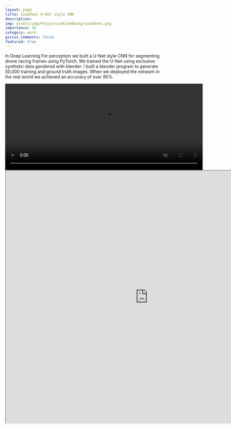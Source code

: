 ```yaml
---
layout: page
title: Sim2Real U-Net style CNN
description:
img: assets/img/Projects/whiteBackgroundUnet.png
importance: 16
category: work
giscus_comments: false
featured: true 
---
```


In Deep Learning For perception we built a U-Net style CNN for segmenting drone racing frames using PyTorch. We trained the U-Net using exclusive synthetic data gendered with blender. I built a blender program to generate 50,000 training and ground truth images. When we deployed the network in the real world we achieved an accuracy of over 95%.  


<video width="640" height="280" controls muted>
  <source src="https://hudsonkortus.github.io/assets/img/Projects/part2.mp4" type="video/mp4">
    Your browser does not support the video tag.
</video>


<iframe class="pdf" 
                src="https://hudsonkortus.github.io/assets/pdf/RBE474x_P2_report.pdf"
            width="920" height="820">
</iframe>
